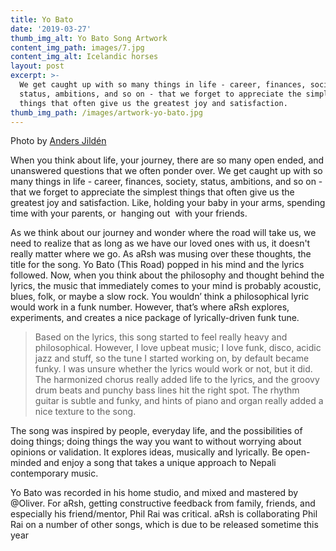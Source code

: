 ```yaml
---
title: Yo Bato
date: '2019-03-27'
thumb_img_alt: Yo Bato Song Artwork
content_img_path: images/7.jpg
content_img_alt: Icelandic horses
layout: post
excerpt: >-
  We get caught up with so many things in life - career, finances, society,
  status, ambitions, and so on - that we forget to appreciate the simplest
  things that often give us the greatest joy and satisfaction.
thumb_img_path: /images/artwork-yo-bato.jpg
---
```

Photo by [Anders Jildén](https://unsplash.com/photos/uO4Au3LrCtk)

When you think about life, your journey, there are so many open ended, and unanswered questions that we often ponder over. We get caught up with so many things in life - career, finances, society, status, ambitions, and so on - that we forget to appreciate the simplest things that often give us the greatest joy and satisfaction. Like, holding your baby in your arms, spending time with your parents, or  hanging out  with your friends.  

As we think about our journey and wonder where the road will take us, we need to realize that as long as we have our loved ones with us, it doesn't really matter where we go. As aRsh was musing over these thoughts, the title for the song. Yo Bato (This Road) popped in his mind and the lyrics followed. Now, when you think about the philosophy and thought behind the lyrics, the music that immediately comes to your mind is probably acoustic, blues, folk, or maybe a slow rock. You wouldn’ think a philosophical lyric would work in a funk number. However, that’s where aRsh explores, experiments, and creates a nice package of lyrically-driven funk tune.



> Based on the lyrics, this song started to feel really heavy and philosophical. However, I love upbeat music; I love funk, disco, acidic jazz and stuff, so the tune I started working on, by default became funky. I was unsure whether the lyrics would work or not, but it did. The harmonized chorus really added life to the lyrics, and the groovy drum beats and punchy bass lines hit the right spot. The rhythm guitar is subtle and funky, and hints of piano and organ really added a nice texture to the song.

The song was inspired by people, everyday life, and the possibilities of doing things; doing things the way you want to without worrying about opinions or validation. It explores ideas, musically and lyrically. Be open-minded and enjoy a song that takes a unique approach to Nepali contemporary music. 


Yo Bato was recorded in his home studio, and mixed and mastered by @Oliver. For aRsh, getting constructive feedback from family, friends, and especially his friend/mentor, Phil Rai was critical. aRsh is collaborating Phil Rai on a number of other songs, which is due to be released sometime this year 
